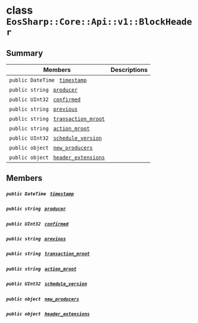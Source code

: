 # class `EosSharp::Core::Api::v1::BlockHeader` 

## Summary

 Members                                | Descriptions                                
----------------------------------------|---------------------------------------------
`public DateTime ` [`timestamp`](#class_eos_sharp_1_1_core_1_1_api_1_1v1_1_1_block_header_1a7c1080ad92a1ef4681f70517d1a83f02) | 
`public string ` [`producer`](#class_eos_sharp_1_1_core_1_1_api_1_1v1_1_1_block_header_1a9a4f7a7230cc3c422e0061ada8fc783f) | 
`public UInt32 ` [`confirmed`](#class_eos_sharp_1_1_core_1_1_api_1_1v1_1_1_block_header_1ac7c07b88e7b33c5ffba1de8f9cb8dcf1) | 
`public string ` [`previous`](#class_eos_sharp_1_1_core_1_1_api_1_1v1_1_1_block_header_1a0efb59d85b9cfb8a4003fd4d2be02959) | 
`public string ` [`transaction_mroot`](#class_eos_sharp_1_1_core_1_1_api_1_1v1_1_1_block_header_1a76b7f54a4399a51dabb7c5391b0e91c4) | 
`public string ` [`action_mroot`](#class_eos_sharp_1_1_core_1_1_api_1_1v1_1_1_block_header_1a79485b4bc2806be07dd949a8a753c88d) | 
`public UInt32 ` [`schedule_version`](#class_eos_sharp_1_1_core_1_1_api_1_1v1_1_1_block_header_1ac514650c46a756b1d6206ae4b23f7261) | 
`public object ` [`new_producers`](#class_eos_sharp_1_1_core_1_1_api_1_1v1_1_1_block_header_1ab1b5d71d1f6f3dfb3e368949e6242b8f) | 
`public object ` [`header_extensions`](#class_eos_sharp_1_1_core_1_1_api_1_1v1_1_1_block_header_1ac9e829e995cf0fb2e43a307ca31436cb) | 

## Members

##### `public DateTime ` [`timestamp`](#class_eos_sharp_1_1_core_1_1_api_1_1v1_1_1_block_header_1a7c1080ad92a1ef4681f70517d1a83f02) 

##### `public string ` [`producer`](#class_eos_sharp_1_1_core_1_1_api_1_1v1_1_1_block_header_1a9a4f7a7230cc3c422e0061ada8fc783f) 

##### `public UInt32 ` [`confirmed`](#class_eos_sharp_1_1_core_1_1_api_1_1v1_1_1_block_header_1ac7c07b88e7b33c5ffba1de8f9cb8dcf1) 

##### `public string ` [`previous`](#class_eos_sharp_1_1_core_1_1_api_1_1v1_1_1_block_header_1a0efb59d85b9cfb8a4003fd4d2be02959) 

##### `public string ` [`transaction_mroot`](#class_eos_sharp_1_1_core_1_1_api_1_1v1_1_1_block_header_1a76b7f54a4399a51dabb7c5391b0e91c4) 

##### `public string ` [`action_mroot`](#class_eos_sharp_1_1_core_1_1_api_1_1v1_1_1_block_header_1a79485b4bc2806be07dd949a8a753c88d) 

##### `public UInt32 ` [`schedule_version`](#class_eos_sharp_1_1_core_1_1_api_1_1v1_1_1_block_header_1ac514650c46a756b1d6206ae4b23f7261) 

##### `public object ` [`new_producers`](#class_eos_sharp_1_1_core_1_1_api_1_1v1_1_1_block_header_1ab1b5d71d1f6f3dfb3e368949e6242b8f) 

##### `public object ` [`header_extensions`](#class_eos_sharp_1_1_core_1_1_api_1_1v1_1_1_block_header_1ac9e829e995cf0fb2e43a307ca31436cb) 

